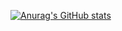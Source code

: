 [![Anurag's GitHub stats](https://github-readme-stats.vercel.app/api?username=karlbree)](https://github.com/anuraghazra/github-readme-stats)
